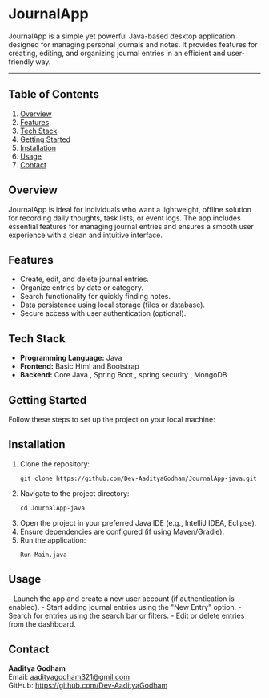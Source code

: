 <!DOCTYPE html>
<html lang="en">
<head>
  <meta charset="UTF-8">
  <meta name="viewport" content="width=device-width, initial-scale=1.0">
  <title>JournalApp</title>
</head>
<body>

<div class="container">
  <h1>JournalApp</h1>
  <p>
    JournalApp is a simple yet powerful Java-based desktop application designed for managing personal journals and notes. 
    It provides features for creating, editing, and organizing journal entries in an efficient and user-friendly way.
  </p>

  <hr>

  <h2>Table of Contents</h2>
  <ol>
    <li><a href="#overview">Overview</a></li>
    <li><a href="#features">Features</a></li>
    <li><a href="#tech-stack">Tech Stack</a></li>
    <li><a href="#getting-started">Getting Started</a></li>
    <li><a href="#installation">Installation</a></li>
    <li><a href="#usage">Usage</a></li>
    <li><a href="#contact">Contact</a></li>
  </ol>

  <h2 id="overview">Overview</h2>
  <p>
    JournalApp is ideal for individuals who want a lightweight, offline solution for recording daily thoughts, task lists, or event logs. 
    The app includes essential features for managing journal entries and ensures a smooth user experience with a clean and intuitive interface.
  </p>

  <h2 id="features">Features</h2>
  <ul>
    <li>Create, edit, and delete journal entries.</li>
    <li>Organize entries by date or category.</li>
    <li>Search functionality for quickly finding notes.</li>
    <li>Data persistence using local storage (files or database).</li>
    <li>Secure access with user authentication (optional).</li>
  </ul>

  <h2 id="tech-stack">Tech Stack</h2>
  <ul>
    <li><strong>Programming Language:</strong> Java</li>
    <li><strong>Frontend:</strong> Basic Html and Bootstrap </li>
    <li><strong>Backend:</strong> Core Java , Spring Boot , spring security , MongoDB</li>
  </ul>

  <h2 id="getting-started">Getting Started</h2>
  <p>Follow these steps to set up the project on your local machine:</p>

  <h2 id="installation">Installation</h2>
  <ol>
    <li>Clone the repository:
      <pre><code>git clone https://github.com/Dev-AadityaGodham/JournalApp-java.git</code></pre>
    </li>
    <li>Navigate to the project directory:
      <pre><code>cd JournalApp-java</code></pre>
    </li>
    <li>Open the project in your preferred Java IDE (e.g., IntelliJ IDEA, Eclipse).</li>
    <li>Ensure dependencies are configured (if using Maven/Gradle).</li>
    <li>Run the application:
      <pre><code>Run Main.java</code></pre>
    </li>
  </ol>

  <h2 id="usage">Usage</h2>
  <p>
    - Launch the app and create a new user account (if authentication is enabled).  
    - Start adding journal entries using the "New Entry" option.  
    - Search for entries using the search bar or filters.  
    - Edit or delete entries from the dashboard.  
  </p>

  <h2 id="contact">Contact</h2>
  <p>
    <strong>Aaditya Godham</strong>  
    <br>Email: <a href="mailto:aadityagodham321@gmil.com">aadityagodham321@gmil.com</a>  
    <br>GitHub: <a href="https://github.com/Dev-AadityaGodham">https://github.com/Dev-AadityaGodham</a>
  </p>

</div>

</body>
</html>
